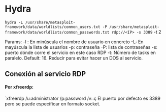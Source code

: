 # Hydra

`hydra -L /usr/share/metasploit-framework/data/worldlists/common_users.txt -P /usr/share/metasploit-framework/data/worldlists/common_passwords.txt rdp://<IP> -s 3389` -t 2

Params:
-l : En minúscula el nombre de usuario en concreto
-L: En mayúscula la lista de usuarios
-p: contraseña
-P: lista de contraseñas
-s: puerto dónde corre el servicio en este caso RDP
-t: Número de tasks en paralelo. Default: 16. Reducir para evitar hacer un DOS al servicio. 

## Conexión al servicio RDP

#### Por xfreerdp:
`xfreerdp /u:administrator /p:password /v:<ip>:<port>ç
El puerto por defecto es 3389 pero se puede especificar en formato socket.
